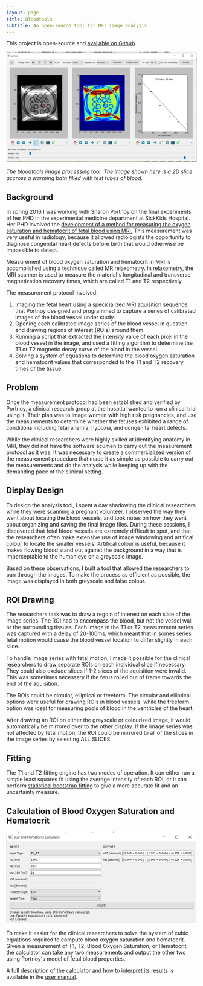 ```yaml
---
layout: page
title: Bloodtools
subtitle: An open-source tool for MRI image analysis
---
```


This project is open-source and [available on Github](https://github.com/JoshBradshaw/bloodtools).

![](/img/projects/bloodtools/thumb.jpg)

*The bloodtools image processing tool. The image shown here is a 2D slice accross a warming bath filled with test tubes of blood.*

## Background

In spring 2016 I was working with Sharon Portnoy on the final experiments of her PHD in the experimental medicine department at SickKids Hospital. Her PHD involved the [development of a method for measuring the oxygen saturation and hematocrit of fetal blood using MRI.](http://onlinelibrary.wiley.com/doi/10.1002/mrm.26599/abstract) This measurement was very useful in radiology, because it allowed radiologists the opportunity to diagnose congenital heart defects before birth that would otherwise be impossible to detect.

Measurement of blood oxygen saturation and hematocrit in MRI is accomplished using a technique called MR relaxometry. In relaxometry, the MRI scanner is used to measure the material's longitudinal and transverse magnetization recovery times, which are called T1 and T2 respectively. 

The measurement protocol involved:

1. Imaging the fetal heart using a specicialized MRI aquisition sequence that Portnoy designed and programmed to capture a series of calibrated images of the blood vessel under study.
2. Opening each calibrated image series of the blood vessel in question and drawing regions of interest (ROIs) around them.
3. Running a script that extracted the intensity value of each pixel in the blood vessel in the image, and used a fitting algorithm to determine the T1 or T2 magnetic decay curve of the blood in the vessel.
4. Solving a system of equations to determine the blood oxygen saturation and hematocrit values that corresponded to the T1 and T2 recovery times of the tissue.

## Problem

Once the measurement protocol had been established and verified by Portnoy, a clinical research group at the hospital wanted to run a clinical trial using it. Their plan was to image women with high risk pregnancies, and use the measurements to determine whether the fetuses exhibited a range of conditions including fetal anemia, hypoxia, and congenital heart defects.

While the clinical researchers were highly skilled at identifying anatomy in MRI, they did not have the software acumen to carry out the measurement protocol as it was. It was necessary to create a commercialized version of the measurement procedure that made it as simple as possible to carry out the measurements and do the analysis while keeping up with the demanding pace of the clinical setting.

## Display Design

To design the analysis tool, I spent a day shadowing the clinical researchers while they were scanning a pregnant volunteer. I observed the way they went about locating the blood vessels, and took notes on how they went about organizing and saving the final image files. During these sessions, I discovered that fetal blood vessels are extremely difficult to spot, and that the researchers often make extensive use of image windowing and artifical colour to locate the smaller vessels. Artifical colour is useful, because it makes flowing blood stand out against the background in a way that is imperceptable to the human eye on a greyscale image.

Based on these observations, I built a tool that allowed the researchers to pan through the images. To make the process as efficient as possible, the image was displayed in both greyscale and false colour. 

## ROI Drawing

The researchers task was to draw a regoin of interest on each slice of the image series. The ROI had to encompass the blood, but not the vessel wall or the surrounding tissues. Each image in the T1 or T2 measurement series was captured with a delay of 20-100ms, which meant that in somes series fetal motion would cause the blood vessel location to differ slightly in each slice. 

To handle image series with fetal motion, I made it possible for the clinical researchers to draw separate ROIs on each individual slice if necessary. They could also exclude slices if 1-2 slices of the aquisition were invalid. This was sometimes necessary if the fetus rolled out of frame towards the end of the aquisition.

The ROIs could be circular, elliptical or freeform. The circular and elliptical options were useful for drawing ROIs in blood vessels, while the freeform option was ideal for measuring pools of blood in the ventricles of the heart.

After drawing an ROI on either the grayscale or colourized image, it would automatically be mirrored over to the other display. If the image series was not affected by fetal motion, the ROI could be mirrored to all of the slices in the image series by selecting ALL SLICES.

## Fitting

The T1 and T2 fitting engine has two modes of operation. It can either run a simple least squares fit using the average intensity of each ROI, or it can perform [statistical bootstrap fitting](https://en.wikipedia.org/wiki/Bootstrapping_(statistics)) to give a more accurate fit and an uncertainty measure.

## Calculation of Blood Oxygen Saturation and Hematocrit

![](/img/projects/bloodtools/calculator.jpg)

To make it easier for the clinical researchers to solve the system of cubic equations required to compute blood oxygen saturation and hematocrit. Given a measurement of T1, T2, Blood Oxygen Saturation, or Hematocrit, the calculator can take any two measurements and output the other two using Portnoy's model of fetal blood properties. 

A full description of the calculator and how to interpret its results is available in the [user manual](/pdfs/calculator_manual.pdf).